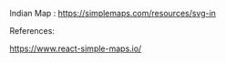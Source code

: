 Indian Map : https://simplemaps.com/resources/svg-in

References:

https://www.react-simple-maps.io/
